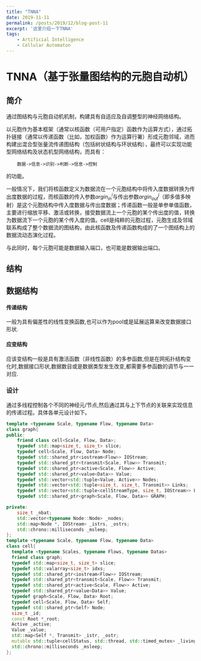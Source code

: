```yaml
---
title: "TNNA"
date: 2019-11-11
permalink: /posts/2019/12/blog-post-11
excerpt: '这里介绍一下TNNA'
tags:
    - Artificial Intelligence
    - Cellular Automaton
---
```


# TNNA（基于张量图结构的元胞自动机）
## 简介
    
通过图结构与元胞自动机机制，构建具有自适应及自调整型的神经网络结构。
    
以元胞作为基本框架（通常以核函数（可用户指定）函数作为运算方式），通过拓扑链接（通常以传递函数（比如，加权函数）作为运算行署）形成元胞邻域，进而构建出混合型张量流传递图结构（包括树状结构与环状结构），最终可以实现功能型网络结构及状态机型网络结构，而具有：
        
        数据->信息->识别->判断->信息->控制
的功能。

一般情况下，我们将核函数定义为数据流在一个元胞结构中将传入度数据转换为传出度数据的过程，而核函数的传入参数$argin^i_{in}$与传出参数$argin^j_{out}$（即多值多映射）是这个元胞结构中传入度数据与传出度数据；传递函数一般是单参单值函数，主要进行缩放平移、激活或转换，接受数据流上一个元胞的某个传出度的值，转换为数据流下一个元胞的某个传入度的值。cell是纯粹的元胞过程，元胞生成及邻域联系构成了整个数据流的图结构，由此核函数及传递函数构成的了一个图结构上的数据流动态演化过程。

与此同时，每个元胞可能是数据输入端口，也可能是数据输出端口。

## 结构

数据结构
---

#### 传递结构

一般为具有偏差性的线性变换函数,也可以作为pool或是延展运算来改变数据接口形状.

#### 应变结构

应该变结构一般是具有激活函数（非线性函数）的多参函数,但是在网拓扑结构变化时,数据接口形状,数据数目或是数据类型发生改变,都需要多参函数的调节与一一对应.

### 设计

通过多线程控制各个不同的神经元/节点,然后通过其与上下节点的关联来实现信息的传递过程。具体各单元设计如下。
```c++
template <typename Scale, typename Flow, typename Data>
class graph{
public:
    friend class cell<Scale, Flow, Data>;
    typedef std::map<size_t, size_t> slice;
    typedef cell<Scale, Flow, Data> Node;
    typedef std::shared_ptr<iostream<Flow>> IOStream;
    typedef std::shared_ptr<transmit<Scale, Flow>> Transmit;
    typedef std::shared_ptr<active<Scale, Flow>> Active;
    typedef std::shared_ptr<value<Data>> Value;
    typedef std::vector<std::tuple<Value, Active>> Nodes;
    typedef std::vector<std::tuple<size_t, size_t, Transmit>> Links;
    typedef std::vector<std::tuple<cellStreamType, size_t, IOStream>> LabelIOStream;
    typedef std::shared_ptr<graph<Scale, Flow, Data>> GRAPH;

private:
    size_t _nbat;
    std::vector<typename Node::Node> _nodes;
    std::map<Node *, IOStream> _istrs, _ostrs;
    std::chrono::milliseconds _msleep;
};
template <typename Scale, typename Flow, typename Data>
class cell{
  template <typename Scales, typename Flows, typename Datas>
  friend class graph;
  typedef std::map<size_t, size_t> slice;
  typedef std::valarray<size_t> idxs;
  typedef std::shared_ptr<iostream<Flow>> IOStream;
  typedef std::shared_ptr<transmit<Scale, Flow>> Transmit;
  typedef std::shared_ptr<active<Scale, Flow>> Active;
  typedef std::shared_ptr<value<Data>> Value;
  typedef graph<Scale, Flow, Data> Root;
  typedef cell<Scale, Flow, Data> Self;
  typedef std::shared_ptr<Self> Node;
  size_t _id;
  const Root *_root;
  Active _active;
  Value _value;
  std::map<Self *, Transmit> _istr, _ostr;
  mutable std::tuple<cellStatus, std::thread, std::timed_mutex> _living;
  std::chrono::milliseconds _msleep;
};
```




